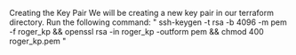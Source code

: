 Creating the Key Pair
We will be creating a new key pair in our terraform directory. Run the following command:
"
ssh-keygen -t rsa -b 4096 -m pem -f roger_kp && openssl rsa -in roger_kp -outform pem && chmod 400 roger_kp.pem
"
